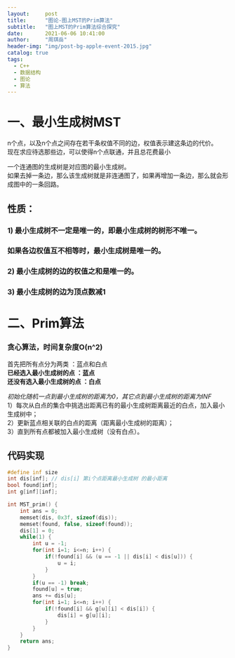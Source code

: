 ```yaml
---
layout:     post
title:      "图论-图上MST的Prim算法"
subtitle:   "图上MST的Prim算法综合探究"
date:       2021-06-06 10:41:00
author:     "周琪岳"
header-img: "img/post-bg-apple-event-2015.jpg"
catalog: true
tags: 
  - C++
  - 数据结构
  - 图论
  - 算法
---
```

# 一、最小生成树MST  

n个点，以及n个点之间存在若干条权值不同的边，权值表示建这条边的代价。  
现在求应待选那些边，可以使得n个点联通，并且总花费最小  

一个连通图的生成树是对应图的最小生成树。  
如果去掉一条边，那么该生成树就是非连通图了，如果再增加一条边，那么就会形成图中的一条回路。  

## 性质：  
### 1) 最小生成树不一定是唯一的，即最小生成树的树形不唯一。  
###		如果各边权值互不相等时，最小生成树是唯一的。  
### 2) 最小生成树的边的权值之和是唯一的。  
### 3) 最小生成树的边为顶点数减1  

# 二、Prim算法   
### 贪心算法，时间复杂度O(n^2)  

首先把所有点分为两类     ：蓝点和白点  
**已经选入最小生成树的点   ：蓝点**  
**还没有选入最小生成树的点 ：白点**  

*初始化随机一点到最小生成树的距离为0，其它点到最小生成树的距离为INF*  
1）每次从白点的集合中挑选出距离已有的最小生成树距离最近的白点，加入最小生成树中；  
2）更新蓝点相关联的白点的距离（距离最小生成树的距离）；  
3）直到所有点都被加入最小生成树（没有白点）。  

## 代码实现  
```c++
#define inf size
int dis[inf]; // dis[i] 第i个点距离最小生成树 的最小距离
bool found[inf];
int g[inf][inf];

int MST_prim() {
	int ans = 0;
	memset(dis, 0x3f, sizeof(dis));
	memset(found, false, sizeof(found));
	dis[1] = 0;
	while(1) {
		int u = -1;
		for(int i=1; i<=n; i++) {
			if(!found[i] && (u == -1 || dis[i] < dis[u])) {
				u = i;
			}
		}
		if(u == -1) break;
		found[u] = true;
		ans += dis[u];
		for(int i=1; i<=n; i++) {
			if(!found[i] && g[u][i] < dis[i]) {
				dis[i] = g[u][i];
			}
		}
	}
	return ans;
}
```    
